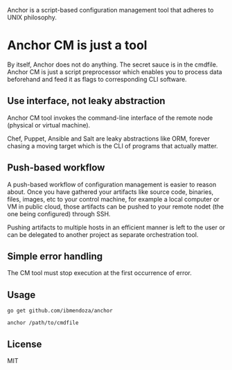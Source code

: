 Anchor is a script-based configuration management tool that adheres to UNIX philosophy.

Anchor CM is just a tool
========================

By itself, Anchor does not do anything. The secret sauce is in the cmdfile. Anchor CM is just a script preprocessor which enables you to process data beforehand and feed it as flags to corresponding CLI software.

Use interface, not leaky abstraction
------------------------------------

Anchor CM tool invokes the command-line interface of the remote node (physical or virtual machine).

Chef, Puppet, Ansible and Salt are leaky abstractions like ORM, forever chasing a moving target which is the CLI of programs that actually matter. 

Push-based workflow
-------------------

A push-based workflow of configuration management is easier to reason about. Once you have gathered your artifacts like source code, binaries, files, images, etc to your control machine, for example a local computer or VM in public cloud, those artifacts can be pushed to your remote nodet (the one being configured) through SSH.

Pushing artifacts to multiple hosts in an efficient manner is left to the user or can be delegated to another project as separate orchestration tool.


Simple error handling
---------------------

The CM tool must stop execution at the first occurrence of error.


Usage
-----

```
go get github.com/ibmendoza/anchor

anchor /path/to/cmdfile
```

License
-------

MIT

